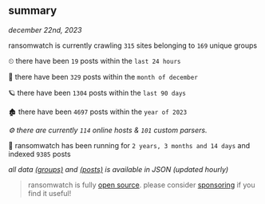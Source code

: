 
## summary
_december 22nd, 2023_

ransomwatch is currently crawling `315` sites belonging to `169` unique groups

⏲ there have been `19` posts within the `last 24 hours`

🦈 there have been `329` posts within the `month of december`

🪐 there have been `1304` posts within the `last 90 days`

🏚 there have been `4697` posts within the `year of 2023`

_⚙️ there are currently `114` online hosts & `101` custom parsers._

🦕 ransomwatch has been running for `2 years, 3 months and 14 days` and indexed `9385` posts

_all data  [(groups)](http://ransomwhat.telemetry.ltd/groups) and [(posts)](http://ransomwhat.telemetry.ltd/posts) is available in JSON (updated hourly)_

> ransomwatch is fully [open source](https://github.com/joshhighet/ransomwatch#ransomwatch--). please consider [sponsoring](https://github.com/sponsors/joshhighet) if you find it useful!
